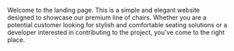 Welcome to the landing page.
This is a simple and elegant website designed to showcase our premium line of chairs.
Whether you are a potential customer looking for stylish and comfortable seating solutions or a developer interested in contributing to the project, you've come to the right place.
